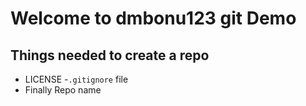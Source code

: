 # Welcome to dmbonu123 git Demo

## Things needed to create a repo
 - LICENSE
 -`.gitignore` file
 - Finally Repo name
